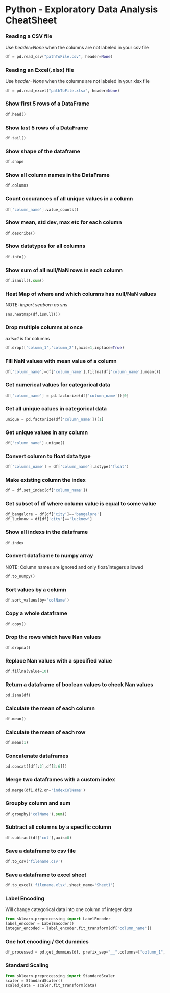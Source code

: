# Python - Exploratory Data Analysis CheatSheet

### Reading a CSV file
Use _header=None_ when the columns are not labeled in your csv file
```python
df = pd.read_csv("pathToFile.csv", header=None)
```
### Reading an Excel(.xlsx) file
Use _header=None_ when the columns are not labeled in your xlsx file
```python
df = pd.read_excel("pathToFile.xlsx", header=None)
```
### Show first 5 rows of a DataFrame
```python 
df.head()
```
### Show last 5 rows of a DataFrame
```python
df.tail()
```
### Show shape of the dataframe
```python
df.shape
```
### Show all column names in the DataFrame
```python
df.columns
```
### Count occurances of all unique values in a column
```python
df['column_name'].value_counts()
```
### Show mean, std dev, max etc for each column
```python
df.describe()
```
### Show datatypes for all columns
```python
df.info()
```
### Show sum of all null/NaN rows in each column
```python
df.isnull().sum()
```
### Heat Map of where and which columns has null/NaN values
NOTE: *import seaborn as sns*
```python
sns.heatmap(df.isnull())
```
### Drop multiple columns at once
*axis=1* is for columns 
```python
df.drop(['column_1','column_2'],axis=1,inplace=True)
```
### Fill NaN values with mean value of a column
```python
df['column_name']=df['column_name'].fillna(df['column_name'].mean())
```
### Get numerical values for categorical data
```python
df['column_name'] = pd.factorize(df['column_name'])[0]
```
### Get all unique calues in categorical data
```python
unique = pd.factorize(df['column_name'])[1]
```
### Get unique values in any column
```python
df['column_name'].unique()
```
### Convert column to float data type
```python
df['columns_name'] = df['column_name'].astype("float")
```
### Make existing column the index
```python
df = df.set_index(df['column_name'])
```
### Get subset of df where column value is equal to some value
```python
df_bangalore = df[df['city']=='bangalore']
df_lucknow = df[df['city']=='lucknow']
```

### Show all indexs in the dataframe
```python
df.index
```
### Convert dataframe to numpy array 
NOTE: Column names are ignored and only float/integers allowed
```python
df.to_numpy()
```
### Sort values by a column 
```python
df.sort_values(by='colName')
```
### Copy a whole dataframe
```python
df.copy()
```
### Drop the rows which have Nan values
```python
df.dropna()
```
### Replace Nan values with a specified value
```python
df.fillna(value=10)
```
### Return a dataframe of boolean values to check Nan values
```python
pd.isna(df)
```
### Calculate the mean of each column
```python
df.mean()
```
### Calculate the mean of each row
```python
df.mean(1)
```
### Concatenate dataframes
```python
pd.concat([df[:2],df[3:6]])
```
### Merge two dataframes with a custom index
```python
pd.merge(df1,df2,on='indexColName')
```
### Groupby column and sum
```python
df.groupby('colName').sum()
```
### Subtract all columns by a specific column
```python
df.subtract(df['col'],axis=0)
```
### Save a dataframe to csv file
```python
df.to_csv('filename.csv')
```
### Save a dataframe to excel sheet
```python
df.to_excel('filename.xlsx',sheet_name='Sheet1')
```
### Label Encoding
Will change categorical data into one column of integer data
```python
from sklearn.preprocessing import LabelEncoder
label_encoder = LabelEncoder()
integer_encoded = label_encoder.fit_transform(df['column_name'])
```
### One hot encoding / Get dummies
```python
df_processed = pd.get_dummies(df, prefix_sep="__",columns=["column_1", "column_2"])
```
### Standard Scaling
```python
from sklearn.preprocessing import StandardScaler
scaler = StandardScaler()
scaled_data = scaler.fit_transform(data)
```
                              











